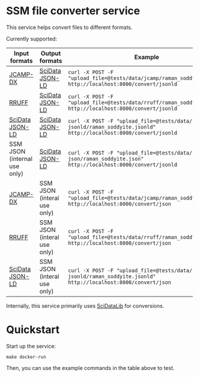 # SSM file converter service

This service helps convert files to different formats.

Currently supported:

| Input formats                | Output formats              | Example                                                                                                               |
|------------------------------|-----------------------------|-----------------------------------------------------------------------------------------------------------------------|
| [JCAMP-DX][jcamp]            | [SciData JSON-LD][scidata]  | `curl -X POST -F "upload_file=@tests/data/jcamp/raman_soddyite.jdx" http://localhost:8000/convert/jsonld`             |
| [RRUFF][rruff]               | [SciData JSON-LD][scidata]  | `curl -X POST -F "upload_file=@tests/data/rruff/raman_soddyite.rruff" http://localhost:8000/convert/jsonld`           |
| [SciData JSON-LD][scidata]   | [SciData JSON-LD][scidata]  | `curl -X POST -F "upload_file=@tests/data/scidata-jsonld/raman_soddyite.jsonld" http://localhost:8000/convert/jsonld` |
| SSM JSON (internal use only) | [SciData JSON-LD][scidata]  | `curl -X POST -F "upload_file=@tests/data/ssm-json/raman_soddyite.json" http://localhost:8000/convert/jsonld`         |
| [JCAMP-DX][jcamp]            | SSM JSON (interal use only) | `curl -X POST -F "upload_file=@tests/data/jcamp/raman_soddyite.jdx" http://localhost:8000/convert/json`               |
| [RRUFF][rruff]               | SSM JSON (interal use only) | `curl -X POST -F "upload_file=@tests/data/rruff/raman_soddyite.rruff" http://localhost:8000/convert/json`             |
| [SciData JSON-LD][scidata]   | SSM JSON (interal use only) | `curl -X POST -F "upload_file=@tests/data/scidata-jsonld/raman_soddyite.jsonld" http://localhost:8000/convert/json` |


Internally, this service primarily uses [SciDataLib][scidatalib] for conversions.

# Quickstart

Start up the service:

```
make docker-run
```

Then, you can use the example commands in the table above to test.

[jcamp]: http://stuchalk.github.io/scidata/
[rruff]: https://rruff.info/
[scidata]: http://stuchalk.github.io/scidata/
[scidatalib]: https://github.com/ChalkLab/SciDataLib
